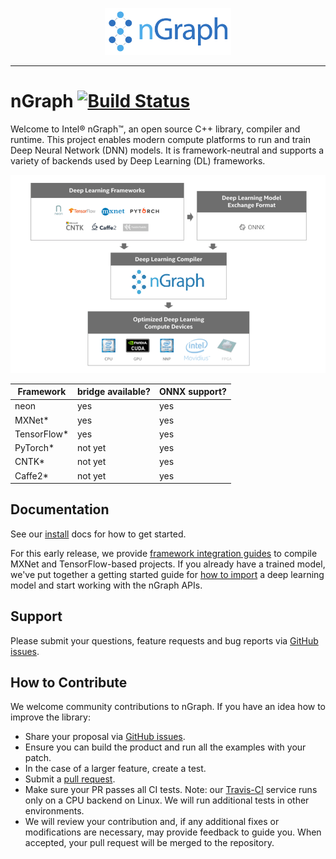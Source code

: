 <p align="center"><img width="40%" src="doc/sphinx/source/graphics/ngraph-logo.png" /></p>

---

# nGraph [![Build Status][build-status-badge]][build-status]

Welcome to Intel® nGraph™, an open source C++ library, compiler and
runtime. This project enables modern compute platforms to run and
train Deep Neural Network (DNN) models. It is framework-neutral and
supports a variety of backends used by Deep Learning (DL) frameworks.

![nGraph ecosystem][ngraph-ecosystem]


|Framework   | bridge available? | ONNX support?  |
|------------|-------------------|----------------|
| neon       | yes               | yes            |
| MXNet*     | yes               | yes            |
| TensorFlow*| yes               | yes            |
| PyTorch*   | not yet           | yes            |
| CNTK*      | not yet           | yes            |
| Caffe2*    | not yet           | yes            |


## Documentation

See our [install] docs for how to get started.

For this early release, we provide [framework integration guides] to
compile MXNet and TensorFlow-based projects. If you already have a
trained model, we've put together a getting started guide for
[how to import] a deep learning model and start working with the nGraph
APIs.

## Support

Please submit your questions, feature requests and bug reports via
[GitHub issues].

## How to Contribute

We welcome community contributions to nGraph. If you have an idea how
to improve the library:

* Share your proposal via [GitHub issues].
* Ensure you can build the product and run all the examples with your patch.
* In the case of a larger feature, create a test.
* Submit a [pull request].
* Make sure your PR passes all CI tests. Note: our [Travis-CI][build-status] service
  runs only on a CPU backend on Linux. We will run additional tests
  in other environments.
* We will review your contribution and, if any additional fixes or
  modifications are necessary, may provide feedback to guide you. When
  accepted, your pull request will be merged to the repository.

[install]: http://ngraph.nervanasys.com/docs/latest/install.html
[framework integration guides]: http://ngraph.nervanasys.com/docs/latest/framework-integration-guides.html
[Github issues]: https://github.com/NervanaSystems/ngraph/issues
[pull request]: https://github.com/NervanaSystems/ngraph/pulls
[how to import]: http://ngraph.nervanasys.com/docs/latest/howto/import.html
[ngraph-ecosystem]: doc/sphinx/source/graphics/ngraph-ecosystem.png "nGraph Ecosystem"
[build-status]: https://travis-ci.org/NervanaSystems/ngraph/branches
[build-status-badge]: https://travis-ci.org/NervanaSystems/ngraph.svg?branch=master
